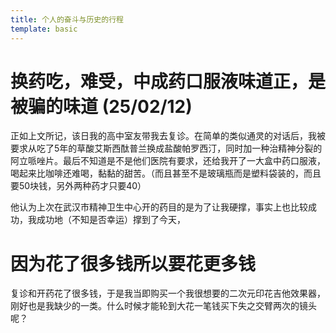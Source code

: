 ```yaml
---
title: 个人的奋斗与历史的行程
template: basic
---
```


# 换药吃，难受，中成药口服液味道正，是被骗的味道 (25/02/12)

正如上文所记，该日我的高中室友带我去复诊。在简单的类似通灵的对话后，我被要求从吃了5年的草酸艾斯西酞普兰换成盐酸帕罗西汀，同时加一种治精神分裂的阿立哌唑片。最后不知道是不是他们医院有要求，还给我开了一大盒中药口服液，喝起来比咖啡还难喝，黏黏的甜苦。（而且甚至不是玻璃瓶而是塑料袋装的，而且要50块钱，另外两种药才只要40）

他认为上次在武汉市精神卫生中心开的药目的是为了让我硬撑，事实上也比较成功，我成功地（不知是否幸运）撑到了今天，

# 因为花了很多钱所以要花更多钱

复诊和开药花了很多钱，于是我当即购买一个我很想要的二次元印花吉他效果器，刚好也是我缺少的一类。什么时候才能轮到大花一笔钱买下失之交臂两次的镜头呢？